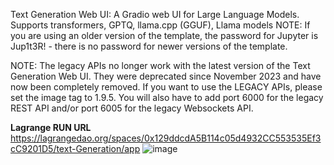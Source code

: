 Text Generation Web UI: A Gradio web UI for Large Language Models. Supports transformers, GPTQ, llama.cpp (GGUF), Llama models
NOTE: If you are using an older version of the template, the password for Jupyter is Jup1t3R! - there is no password for newer versions of the template.

NOTE: The legacy APIs no longer work with the latest version of the Text Generation Web UI. They were deprecated since November 2023 and have now been completely removed. If you want to use the LEGACY APIs, please set the image tag to 1.9.5. You will also have to add port 6000 for the legacy REST API and/or port 6005 for the legacy Websockets API.

**Lagrange RUN URL**
https://lagrangedao.org/spaces/0x129ddcdA5B114c05d4932CC553535Ef3cC9201D5/text-Generation/app
![image](https://github.com/user-attachments/assets/6b67c51c-3710-40b9-a3cb-e9627c364637)
